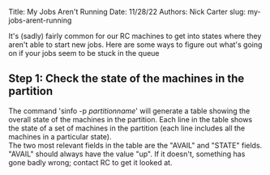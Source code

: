 Title: My Jobs Aren't Running
Date: 11/28/22
Authors: Nick Carter
slug: my-jobs-arent-running
 
It's (sadly) fairly common for our RC machines to get into states where they aren't able to start new jobs.  Here are some ways to figure out what's going on if your jobs seem to be stuck in the queue

## Step 1: Check the state of the machines in the partition
The command 'sinfo -p _partitionname_' will generate a table showing the overall state of the machines in the partition.  Each line in the table shows the state of a set of machines in the partition (each line includes all the machines in a particular state).  
The two most relevant fields in the table are the "AVAIL" and "STATE" fields.  "AVAIL" should always have the value "up".  If it doesn't, something has gone badly wrong; contact RC to get it looked at.  
 

